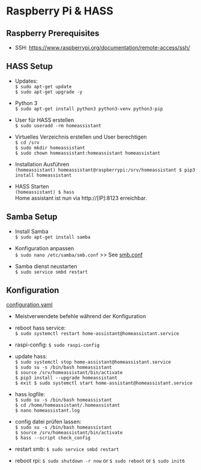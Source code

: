 # Raspberry Pi & HASS

## Raspberry Prerequisites
- SSH: https://www.raspberrypi.org/documentation/remote-access/ssh/

## HASS Setup
* Updates:<br>
``$ sudo apt-get update``<br>
``$ sudo apt-get upgrade -y``<br>

* Python 3 <br>
``$ sudo apt-get install python3 python3-venv python3-pip``<br>

* User für HASS erstellen<br>
``$ sudo useradd -rm homeassistant``<br>

* Virtuelles Verzeichnis erstellen und User berechtigen<br>
``$ cd /srv``<br>
``$ sudo mkdir homeassistant``<br>
``$ sudo chown homeassistant:homeassistant homeassistant``<br>

* Installation Ausführen<br>
``(homeassistant) homeassistant@raspberrypi:/srv/homeassistant $ pip3 install homeassistant``<br>

* HASS Starten<br>
``(homeassistant) $ hass``<br>
Home assistant ist nun via http://[IP]:8123 erreichbar.

## Samba Setup
* Install Samba<br>
``$ sudo apt-get install samba``

* Konfiguration anpassen<br>
``$ sudo nano /etc/samba/smb.conf`` >> See [smb.conf](smb.conf)

* Samba dienst neustarten<br>
``$ sudo service smbd restart``

## Konfiguration
[configuration.yaml](configuration.yaml)
* Meistverwendete befehle während der Konfiguration

 * reboot hass service: <br>
 ``$ sudo systemctl restart home-assistant@homeassistant.service``

 * raspi-config: ``$ sudo raspi-config``

 * update hass:<br>
  ``$ sudo systemctl stop home-assistant@homeassistant.service``<br>
  ``$ sudo su -s /bin/bash homeassistant``<br>
  ``$ source /srv/homeassistant/bin/activate``<br>
  ``$ pip3 install --upgrade homeassistant``<br>
  ``$ exit $ sudo systemctl start home-assistant@homeassistant.service``<br>

  * hass logfile: <br>
  ``$ sudo su -s /bin/bash homeassistant``<br>
  ``$ cd /home/homeassistant/.homeassistant``<br>
  ``$ nano homeassistant.log``<br>

  * config datei prüfen lassen:<br>
  ``$ sudo su -s /bin/bash homeassistant``<br>
  ``$ source /srv/homeassistant/bin/activate``<br>
  ``$ hass --script check_config``<br>

  * restart smb: ``$ sudo service smbd restart``

  * reboot rpi: ``$ sudo shutdown -r now`` or ``$ sudo reboot`` or ``$ sudo init6``
